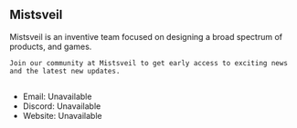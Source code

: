 ## Mistsveil
Mistsveil is an inventive team focused on designing a broad spectrum of products, and games.



`Join our community at Mistsveil to get early access to exciting news and the latest new updates.`
##

- Email: Unavailable
- Discord: Unavailable
- Website: Unavailable

